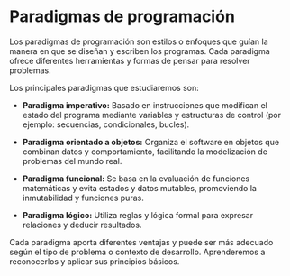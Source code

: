 # Paradigmas de programación

Los paradigmas de programación son estilos o enfoques que guían la manera en que se diseñan y escriben los programas. Cada paradigma ofrece diferentes herramientas y formas de pensar para resolver problemas.

Los principales paradigmas que estudiaremos son:

- **Paradigma imperativo:** Basado en instrucciones que modifican el estado del programa mediante variables y estructuras de control (por ejemplo: secuencias, condicionales, bucles).

- **Paradigma orientado a objetos:** Organiza el software en objetos que combinan datos y comportamiento, facilitando la modelización de problemas del mundo real.

- **Paradigma funcional:** Se basa en la evaluación de funciones matemáticas y evita estados y datos mutables, promoviendo la inmutabilidad y funciones puras.

- **Paradigma lógico:** Utiliza reglas y lógica formal para expresar relaciones y deducir resultados.

Cada paradigma aporta diferentes ventajas y puede ser más adecuado según el tipo de problema o contexto de desarrollo. Aprenderemos a reconocerlos y aplicar sus principios básicos.
